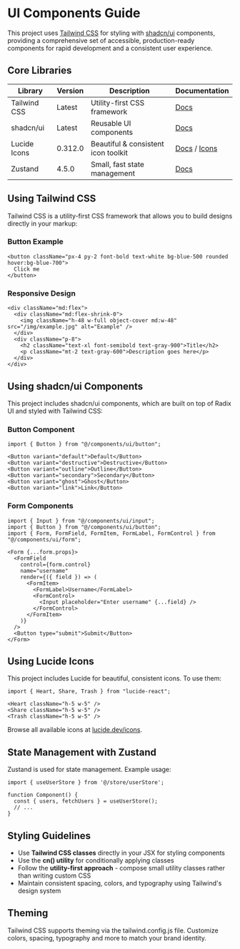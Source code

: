 # UI Components Guide

This project uses [Tailwind CSS](https://tailwindcss.com) for styling with [shadcn/ui](https://ui.shadcn.com) components, providing a comprehensive set of accessible, production-ready components for rapid development and a consistent user experience.

## Core Libraries

| Library      | Version | Description                | Documentation                                      |
|--------------|---------|----------------------------|----------------------------------------------------|
| Tailwind CSS | Latest  | Utility-first CSS framework | [Docs](https://tailwindcss.com/docs)              |
| shadcn/ui    | Latest  | Reusable UI components     | [Docs](https://ui.shadcn.com/docs)                |
| Lucide Icons | 0.312.0 | Beautiful & consistent icon toolkit | [Docs](https://lucide.dev/guide/installation) / [Icons](https://lucide.dev/icons) |
| Zustand      | 4.5.0   | Small, fast state management | [Docs](https://docs.pmnd.rs/zustand/getting-started/introduction) |

## Using Tailwind CSS

Tailwind CSS is a utility-first CSS framework that allows you to build designs directly in your markup:

### Button Example
```tsx
<button className="px-4 py-2 font-bold text-white bg-blue-500 rounded hover:bg-blue-700">
  Click me
</button>
```

### Responsive Design
```tsx
<div className="md:flex">
  <div className="md:flex-shrink-0">
    <img className="h-48 w-full object-cover md:w-48" src="/img/example.jpg" alt="Example" />
  </div>
  <div className="p-8">
    <h2 className="text-xl font-semibold text-gray-900">Title</h2>
    <p className="mt-2 text-gray-600">Description goes here</p>
  </div>
</div>
```

## Using shadcn/ui Components

This project includes shadcn/ui components, which are built on top of Radix UI and styled with Tailwind CSS:

### Button Component
```tsx
import { Button } from "@/components/ui/button";

<Button variant="default">Default</Button>
<Button variant="destructive">Destructive</Button>
<Button variant="outline">Outline</Button>
<Button variant="secondary">Secondary</Button>
<Button variant="ghost">Ghost</Button>
<Button variant="link">Link</Button>
```

### Form Components
```tsx
import { Input } from "@/components/ui/input";
import { Button } from "@/components/ui/button";
import { Form, FormField, FormItem, FormLabel, FormControl } from "@/components/ui/form";

<Form {...form.props}>
  <FormField
    control={form.control}
    name="username"
    render={({ field }) => (
      <FormItem>
        <FormLabel>Username</FormLabel>
        <FormControl>
          <Input placeholder="Enter username" {...field} />
        </FormControl>
      </FormItem>
    )}
  />
  <Button type="submit">Submit</Button>
</Form>
```

## Using Lucide Icons

This project includes Lucide for beautiful, consistent icons. To use them:

```tsx
import { Heart, Share, Trash } from "lucide-react";

<Heart className="h-5 w-5" />
<Share className="h-5 w-5" />
<Trash className="h-5 w-5" />
```

Browse all available icons at [lucide.dev/icons](https://lucide.dev/icons).

## State Management with Zustand

Zustand is used for state management. Example usage:

```tsx
import { useUserStore } from '@/store/userStore';

function Component() {
  const { users, fetchUsers } = useUserStore();
  // ...
}
```

## Styling Guidelines

- Use **Tailwind CSS classes** directly in your JSX for styling components
- Use the **cn() utility** for conditionally applying classes
- Follow the **utility-first approach** - compose small utility classes rather than writing custom CSS
- Maintain consistent spacing, colors, and typography using Tailwind's design system

## Theming

Tailwind CSS supports theming via the tailwind.config.js file. Customize colors, spacing, typography and more to match your brand identity.